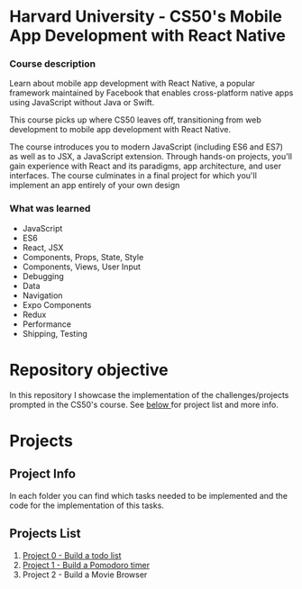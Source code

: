 # Harvard University - CS50's Mobile App Development with React Native

### Course description

Learn about mobile app development with React Native, a popular framework maintained by Facebook that enables cross-platform native apps using JavaScript without Java or Swift.

This course picks up where CS50 leaves off, transitioning from web development to mobile app development with React Native.

The course introduces you to modern JavaScript (including ES6 and ES7) as well as to JSX, a JavaScript extension. Through hands-on projects, you'll gain experience with React and its paradigms, app architecture, and user interfaces. The course culminates in a final project for which you'll implement an app entirely of your own design

### What was learned

- JavaScript
- ES6
- React, JSX
- Components, Props, State, Style
- Components, Views, User Input
- Debugging
- Data
- Navigation
- Expo Components
- Redux
- Performance
- Shipping, Testing

# Repository objective

In this repository I showcase the implementation of the challenges/projects prompted in the CS50's course.
See <a href="#-projects">below </a> for project list and more info.

# Projects

## Project Info

In each folder you can find which tasks needed to be implemented and the code for the implementation of this tasks.

## Projects List

1. <a href="/todo-app">Project 0 - Build a todo list</a>
2. <a href="/pomodoro-timer"> Project 1 - Build a Pomodoro timer</a>
3. <a>Project 2 - Build a Movie Browser</a>
